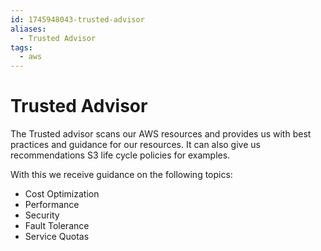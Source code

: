 ```yaml
---
id: 1745948043-trusted-advisor
aliases:
  - Trusted Advisor
tags:
  - aws
---
```


# Trusted Advisor

The Trusted advisor scans our AWS resources and provides us with best practices and guidance for our resources. It can also give us recommendations S3 life cycle policies for examples. 

With this we receive guidance on the following topics:
- Cost Optimization
- Performance
- Security
- Fault Tolerance
- Service Quotas




